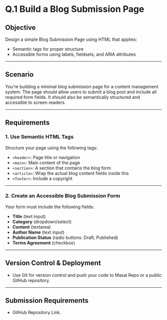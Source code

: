 # Q.1 Build a Blog Submission Page

## Objective
Design a simple Blog Submission Page using HTML that applies:
- Semantic tags for proper structure
- Accessible forms using labels, fieldsets, and ARIA attributes

---

## Scenario
You're building a minimal blog submission page for a content management system. The page should allow users to submit a blog post and include all required form fields. It should also be semantically structured and accessible to screen readers.

---

## Requirements

### 1. Use Semantic HTML Tags
Structure your page using the following tags:
- `<header>`: Page title or navigation
- `<main>`: Main content of the page
- `<section>`: A section that contains the blog form
- `<article>`: Wrap the actual blog content fields inside this
- `<footer>`: Include a copyright

---

### 2. Create an Accessible Blog Submission Form
Your form must include the following fields:
- **Title** (text input)
- **Category** (dropdown/select)
- **Content** (textarea)
- **Author Name** (text input)
- **Publication Status** (radio buttons: Draft, Published)
- **Terms Agreement** (checkbox)

---

## Version Control & Deployment
- Use Git for version control and push your code to Masai Repo or a public GitHub repository.

---

## Submission Requirements
- GitHub Repository Link.